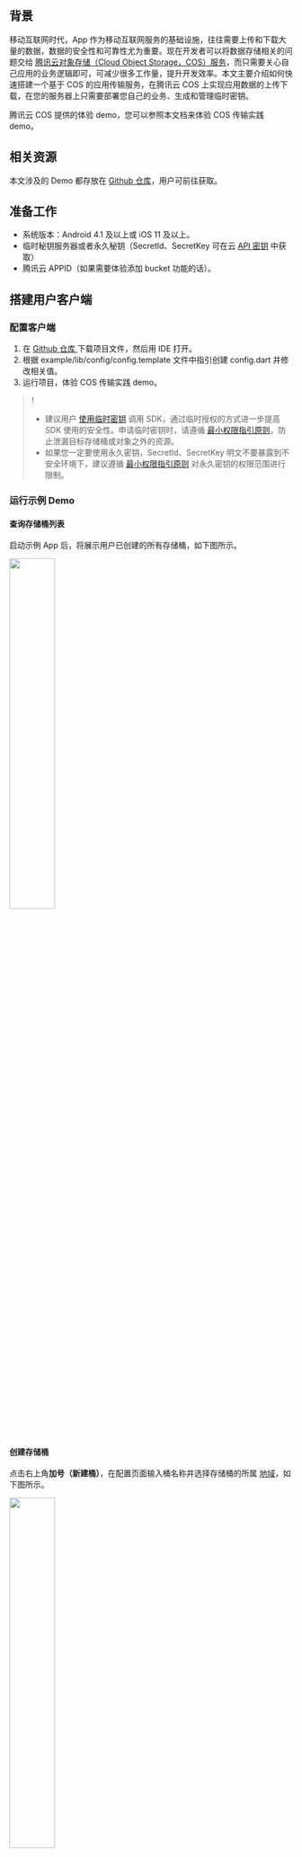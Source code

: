 ## 背景
移动互联网时代，App 作为移动互联网服务的基础设施，往往需要上传和下载大量的数据，数据的安全性和可靠性尤为重要。现在开发者可以将数据存储相关的问题交给 [腾讯云对象存储（Cloud Object Storage，COS）服务](https://cloud.tencent.com/product/cos)，而只需要关心自己应用的业务逻辑即可，可减少很多工作量，提升开发效率。本文主要介绍如何快速搭建一个基于 COS 的应用传输服务，在腾讯云 COS 上实现应用数据的上传下载，在您的服务器上只需要部署您自己的业务、生成和管理临时密钥。

腾讯云 COS 提供的体验 demo，您可以参照本文档来体验 COS 传输实践 demo。

## 相关资源

本文涉及的 Demo 都存放在 [Github 仓库](https://github.com/TencentCloud/cos-sdk-flutter-plugin/tree/main/example)，用户可前往获取。

## 准备工作
- 系统版本：Android 4.1 及以上或 iOS 11 及以上。
- 临时秘钥服务器或者永久秘钥（SecretId、SecretKey 可在云 [API 密钥](https://console.cloud.tencent.com/capi) 中获取）
- 腾讯云 APPID（如果需要体验添加 bucket 功能的话）。

## 搭建用户客户端

### 配置客户端

1. 在 [Github 仓库 ](https://github.com/TencentCloud/cos-sdk-flutter-plugin/tree/main/example) 下载项目文件，然后用 IDE 打开。
2. 根据 example/lib/config/config.template 文件中指引创建 config.dart 并修改相关值。
3. 运行项目，体验 COS 传输实践 demo。

>!
> - 建议用户 [使用临时密钥](https://cloud.tencent.com/document/product/436/14048) 调用 SDK，通过临时授权的方式进一步提高 SDK 使用的安全性。申请临时密钥时，请遵循 [最小权限指引原则](https://cloud.tencent.com/document/product/436/38618)，防止泄漏目标存储桶或对象之外的资源。
> - 如果您一定要使用永久密钥，SecretId、SecretKey 明文不要暴露到不安全环境下，建议遵循 [最小权限指引原则](https://cloud.tencent.com/document/product/436/38618) 对永久密钥的权限范围进行限制。

### 运行示例 Demo

#### 查询存储桶列表
启动示例 App 后，将展示用户已创建的所有存储桶，如下图所示。

<img src="https://cos-flutter-sdk-doc-1253960454.cos.ap-beijing.myqcloud.com/img/bucket_list.png" style="width:40%;" />

#### 创建存储桶
点击右上角**加号（新建桶）**，在配置页面输入桶名称并选择存储桶的所属 [地域](https://cloud.tencent.com/document/product/436/6224)，如下图所示。

<img src="https://cos-flutter-sdk-doc-1253960454.cos.ap-beijing.myqcloud.com/img/bucket_add.png" style="width:40%;" />

#### 查询对象列表

选择点击某个存储桶，将看到该存储桶内所有文件以及文件夹，如下图所示。

<img src="https://cos-flutter-sdk-doc-1253960454.cos.ap-beijing.myqcloud.com/img/object_list.png" style="width:40%;" />

#### 上传文件
在文件列表页面点击右上角的**上传**，然后选择文件进行上传，如下图所示。

<img src="https://cos-flutter-sdk-doc-1253960454.cos.ap-beijing.myqcloud.com/img/upload.png" style="width:40%;" />

#### 下载文件
在对象列表中，点击文件下方的**下载**按钮，即可下载文件，如下图所示。

<img src="https://cos-flutter-sdk-doc-1253960454.cos.ap-beijing.myqcloud.com/img/download.png" style="width:40%;" />
